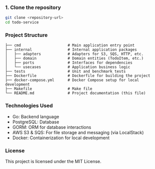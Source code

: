 ### 1. Clone the repository

```bash
git clone <repository-url>
cd todo-service
```

### Project Structure
```
├── cmd                     # Main application entry point
├── internal                # Internal application packages
│   ├── adapters            # Adapters for S3, SQS, HTTP, etc.
│   ├── domain              # Domain entities (TodoItem, etc.)
│   ├── ports               # Interfaces for dependencies
│   └── usecases            # Application business logic
├── tests                   # Unit and benchmark tests
├── Dockerfile              # Dockerfile for building the project
├── docker-compose.yml      # Docker Compose setup for local development
├── Makefile                # Make file 
└── README.md               # Project documentation (this file)
```


### Technologies Used
* Go: Backend language
* PostgreSQL: Database
* GORM: ORM for database interactions
* AWS S3 & SQS: For file storage and messaging (via LocalStack)
* Docker: Containerization for local development

### License
This project is licensed under the MIT License.
